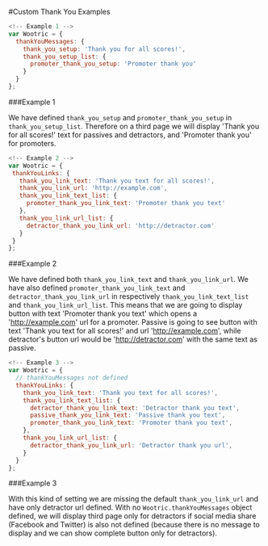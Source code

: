 #Custom Thank You Examples

```javascript
<!-- Example 1 -->
var Wootric = {
  thankYouMessages: {
    thank_you_setup: 'Thank you for all scores!',
    thank_you_setup_list: {
      promoter_thank_you_setup: 'Promoter thank you'
    }
  }
};
```

###Example 1

We have defined ```thank_you_setup``` and ```promoter_thank_you_setup``` in ```thank_you_setup_list```. Therefore on a third page we will display 'Thank you for all scores!' text for passives and detractors, and 'Promoter thank you' for promoters.

 ```javascript
<!-- Example 2 -->
var Wootric = {
  thankYouLinks: {
    thank_you_link_text: 'Thank you text for all scores!',
    thank_you_link_url: 'http://example.com',
    thank_you_link_text_list: {
      promoter_thank_you_link_text: 'Promoter thank you text'
    },
    thank_you_link_url_list: {
      detractor_thank_you_link_url: 'http://detractor.com'
    }
  }
};
```
###Example 2

We have defined both ```thank_you_link_text``` and ```thank_you_link_url```. We have also defined ```promoter_thank_you_link_text``` and ```detractor_thank_you_link_url``` in respectively ```thank_you_link_text_list``` and ```thank_you_link_url_list```. This means that we are going to display button with text 'Promoter thank you text' which opens a 'http://example.com' url for a promoter. Passive is going to see button with text 'Thank you text for all scores!' and url 'http://example.com', while detractor's button url would be 'http://detractor.com' with the same text as passive.

```javascript
<!-- Example 3 -->
var Wootric = {
  // thankYouMessages not defined
  thankYouLinks: {
    thank_you_link_text: 'Thank you text for all scores!',
    thank_you_link_text_list: {
      detractor_thank_you_link_text: 'Detractor thank you text',
      passive_thank_you_link_text: 'Passive thank you text',
      promoter_thank_you_link_text: 'Promoter thank you text',
    },
    thank_you_link_url_list: {
      detractor_thank_you_link_url: 'Detractor thank you url',
    }
  }
};
```
###Example 3

With this kind of setting we are missing the default ```thank_you_link_url``` and have only detractor url defined. With no ```Wootric.thankYouMessages``` object defined, we will display third page only for detractors if social media share (Facebook and Twitter) is also not defined (because there is no message to display and we can show complete button only for detractors).
